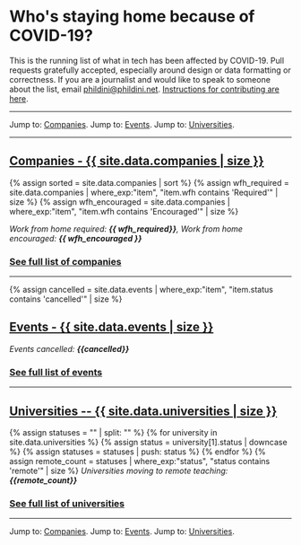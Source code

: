 # Who's staying home because of COVID-19?

This is the running list of what in tech has been affected by COVID-19. Pull requests gratefully accepted, especially around design or data formatting or correctness. If you are a journalist and would like to speak to someone about the list, email phildini@phildini.net. <a href="https://github.com/phildini/stayinghomeclub/blob/master/README.md">Instructions for contributing are here</a>.

---

Jump to: <a href="/companies.html">Companies</a>. Jump to: <a href="/events.html">Events</a>. Jump to: <a href="/universities.html">Universities</a>.

---

<a name="companies"></a>
## [Companies - {{ site.data.companies | size }}](/companies.html)
{% assign sorted = site.data.companies | sort %}
{% assign wfh_required = site.data.companies | where_exp:"item", "item.wfh contains 'Required'" | size %}
{% assign wfh_encouraged = site.data.companies | where_exp:"item", "item.wfh contains 'Encouraged'" | size %}

*Work from home required: **{{ wfh_required}}**, Work from home encouraged: **{{ wfh_encouraged }}***

### [See full list of companies](/companies.html)

---

<a name="events"></a>
{% assign cancelled = site.data.events | where_exp:"item", "item.status contains 'cancelled'" | size %}

## [Events - {{ site.data.events | size }}](/events.html)

*Events cancelled: **{{cancelled}}***

### [See full list of events](/events.html)

---

<a name="universities"></a>

## [Universities -- {{ site.data.universities | size }}](/universities.html)

{% assign statuses = "" | split: "" %}
{% for university in site.data.universities %}
    {% assign status = university[1].status | downcase %}
    {% assign statuses = statuses | push: status %}
{% endfor %}
{% assign remote_count = statuses | where_exp:"status", "status contains 'remote'" | size %}
*Universities moving to remote teaching: **{{remote_count}}***

### [See full list of universities](/universities.html)

---

Jump to: <a href="/companies.html">Companies</a>. Jump to: <a href="/events.html">Events</a>. Jump to: <a href="/universities.html">Universities</a>.
